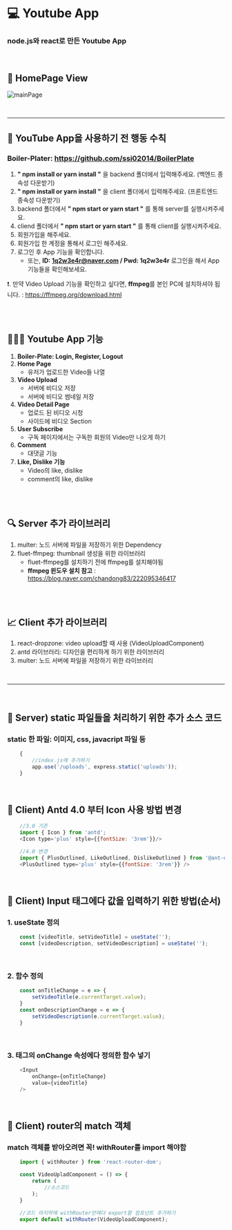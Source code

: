 # 💻 Youtube App
### node.js와 react로 만든 Youtube App

<br />

## 🎥 HomePage View
![mainPage](https://user-images.githubusercontent.com/64779472/107622385-1c921b00-6c9b-11eb-95db-585964e407d0.PNG)

<br />
<hr />

## 🔖 YouTube App을 사용하기 전 행동 수칙
### Boiler-Plater: https://github.com/ssi02014/BoilerPlate
1. **" npm install or yarn install "** 을 backend 폴더에서 입력해주세요. (백엔드 종속성 다운받기)
2. **" npm install or yarn install "** 을 client 폴더에서 입력해주세요. (프론트엔드 종속성 다운받기)
3. backend 폴더에서 **" npm start or yarn start "** 를 통해 server를 실행시켜주세요.
4. cliend 폴더에서 **" npm start or yarn start "** 를 통해 client를 실행시켜주세요.
5. 회원가입을 해주세요. 
6. 회원가입 한 계정을 통해서 로그인 해주세요.
7. 로그인 후 App 기능을 확인합니다.
    - 또는, **ID: 1q2w3e4r@naver.com / Pwd: 1q2w3e4r** 로그인을 해서 App 기능들을 확인해보세요.

❗. 만약 Video Upload 기능을 확인하고 싶다면, **ffmpeg**를 본인 PC에 설치하셔야 됩니다.
    <ffmpeg>: https://ffmpeg.org/download.html

<br />
<br />

## 👨🏻‍💻 Youtube App 기능
1. **Boiler-Plate: Login, Register, Logout**
2. **Home Page**
    - 유저가 업로드한 Video들 나열
3. **Video Upload** 
    - 서버에 비디오 저장
    - 서버에 비디오 썸네일 저장
4. **Video Detail Page**
    - 업로드 된 비디오 시청
    - 사이드에 비디오 Section
5. **User Subscribe** 
    - 구독 페이지에서는 구독한 회원의 Video만 나오게 하기
6. **Comment**  
    - 대댓글 기능
7. **Like, Dislike 기능**
    - Video의 like, dislike
    - comment의 like, dislike

<br />
<br />

## 🔍 Server 추가 라이브러리
1. multer: 노드 서버에 파일을 저장하기 위한 Dependency
2. fluet-ffmpeg: thumbnail 생성을 위한 라이브러리
    - fluet-ffmpeg를 설치하기 전에 ffmpeg를 설치해야됨
    - **ffmpeg 윈도우 설치 참고** : https://blog.naver.com/chandong83/222095346417

<br />
<br />

## 📈 Client 추가 라이브러리
1. react-dropzone: video upload할 때 사용 (VideoUploadComponent)
2. antd 라이브러리: 디자인을 편리하게 하기 위한 라이브러리
3. multer: 노드 서버에 파일을 저장하기 위한 라이브러리

<br />
<hr />
<br />

## 🏃 Server) static 파일들을 처리하기 위한 추가 소스 코드
### static 한 파일: 이미지, css, javacript 파일 등
```javascript
    {
        //index.js에 추가하기
        app.use('/uploads', express.static('uploads'));
    }
```

<br />

## 🏃 Client) Antd 4.0 부터 Icon 사용 방법 변경
```javascript
    //3.0 기존
    import { Icon } from 'antd';
    <Icon type='plus' style={{fontSize: '3rem'}}/>

    //4.0 변경
    import { PlusOutlined, LikeOutlined, DislikeOutlined } from '@ant-design/icons';
    <PlusOutlined type='plus' style={{fontSize: '3rem'}} />
```

<br />

## 🏃 Client) Input 태그에다 값을 입력하기 위한 방법(순서)
### 1. useState 정의
```javascript
    const [videoTitle, setVideoTitle] = useState('');
    const [videoDescription, setVideoDescription] = useState('');
```

<br />

### 2. 함수 정의
```javascript
    const onTitleChange = e => {
        setVideoTitle(e.currentTarget.value);
    }
    const onDescriptionChange = e => {
        setVideoDescription(e.currentTarget.value);
    }
```

<br />

### 3. 태그의 onChange 속성에다 정의한 함수 넣기
```javascript
    <Input
        onChange={onTitleChange}
        value={videoTitle}
    />
```

<br />

## 🏃 Client) router의 match 객체
### match 객체를 받아오려면 꼭! withRouter를 import 해야함
```javascript
    import { withRouter } from 'react-router-dom';

    const VideoUpladComponent = () => {
        return ( 
            //소스코드
        );
    }
    
    //코드 마지막에 withRouter안에다 export할 컴포넌트 추가하기
    export default withRouter(VideoUploadComponent);
```

<br />